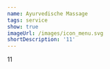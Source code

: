 ```yaml
---
name: Ayurvedische Massage
tags: service
show: true
imageUrl: /images/icon_menu.svg
shortDescription: '11'
---
```

11
